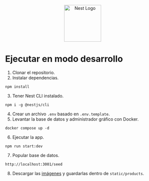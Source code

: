 <p align="center">
  <a href="http://nestjs.com/" target="blank"><img src="https://nestjs.com/img/logo-small.svg" width="120" alt="Nest Logo" /></a>
</p>

# Ejecutar en modo desarrollo

1. Clonar el repositorio.
2. Instalar dependencias.
```
npm install
```
3. Tener Nest CLI instalado.
```
npm i -g @nestjs/cli
```
4. Crear un archivo `.env` basado en `.env.template`.
5. Levantar la base de datos y administrador gráfico con Docker.
```
docker compose up -d
```
6. Ejecutar la app.
```
npm run start:dev
```

7. Popular base de datos.
```
http://localhost:3001/seed
```

8. Descargar las [imágenes](https://import.cdn.thinkific.com/643563/courses/1939714/products-220722-161630.zip) y guardarlas dentro de `static/products`.
